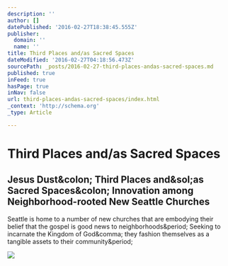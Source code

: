 ```yaml
---
description: ''
author: []
datePublished: '2016-02-27T18:38:45.555Z'
publisher:
  domain: ''
  name: ''
title: Third Places and/as Sacred Spaces
dateModified: '2016-02-27T04:18:56.473Z'
sourcePath: _posts/2016-02-27-third-places-andas-sacred-spaces.md
published: true
inFeed: true
hasPage: true
inNav: false
url: third-places-andas-sacred-spaces/index.html
_context: 'http://schema.org'
_type: Article

---
```

# Third Places and/as Sacred Spaces

<article style=""><h1>Jesus Dust&amp;colon; Third Places and&amp;sol;as Sacred Spaces&amp;colon; Innovation among Neighborhood-rooted New Seattle Churches</h1><p>Seattle is home to a number of new churches that are embodying their belief that the gospel is good news to neighborhoods&amp;period; Seeking to incarnate the Kingdom of God&amp;comma; they fashion themselves as a tangible assets to their community&amp;period;</p><img src="http://4.bp.blogspot.com/-qYpIVWlUCL0/VCVr6YGtWRI/AAAAAAAAEFc/_1zQkhqdlKY/s1600/auroracommons.jpg" /></article>